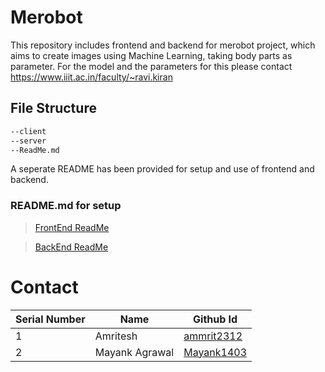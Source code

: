 # Merobot

This repository includes frontend and backend for merobot project, which aims to create images using Machine Learning, taking body parts as parameter. For the model and the parameters for this please contact https://www.iiit.ac.in/faculty/~ravi.kiran

## File Structure

```bash
--client
--server
--ReadMe.md
```

A seperate README has been provided for setup and use of frontend and backend.

### README.md for setup

> [FrontEnd ReadMe](https://github.com/ammrit2312/Merobot/blob/master/client/README.md)

> [BackEnd ReadMe](https://github.com/ammrit2312/Merobot/blob/master/server/README.md)

# Contact
| Serial Number | Name | Github Id |
| ----------- | ----------- | ----------- | 
| 1 | Amritesh | [ammrit2312](https://github.com/ammrit2312) | 
| 2 | Mayank Agrawal | [Mayank1403](https://github.com/Mayank1403) | 
